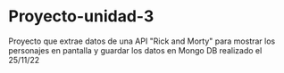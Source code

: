 # Proyecto-unidad-3
Proyecto que extrae datos de una API "Rick and Morty" para mostrar los personajes en pantalla y guardar los datos en Mongo DB realizado el 25/11/22
